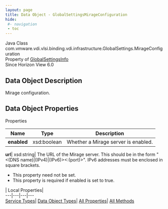 ```yaml
---
layout: page
title: Data Object - GlobalSettingsMirageConfiguration
hide:
 #- navigation
 - toc
---
```






Java Class
    com.vmware.vdi.vlsi.binding.vdi.infrastructure.GlobalSettings.MirageConfiguration  
Property of
     [GlobalSettingsInfo](vdi.infrastructure.GlobalSettings.GlobalSettingsInfo.md#field_detail)  
Since 
    Horizon View 6.0

## Data Object Description 

Mirage configuration. 

## Data Object Properties

Properties

Name |  Type |  Description   
---|---|---  
**enabled**|  xsd:boolean|  Whether a Mirage server is enabled.   
  
**url**|  xsd:string|  The URL of the Mirage server. This should be in the form "<(DNS name)|(IPv4)|(IPv6)><:(port)>". IPv6 addresses must be enclosed in square brackets.   


 * This property need not be set.
  * This property is required if enabled is set to true.

  
  
  
 | Local Properties|   
---|---|---|---  
[Service Types](index-mo_types.md)| [Data Object Types](index-do_types.md)| [All Properties](index-properties.md)| [All Methods](index-methods.md)  
  
  

